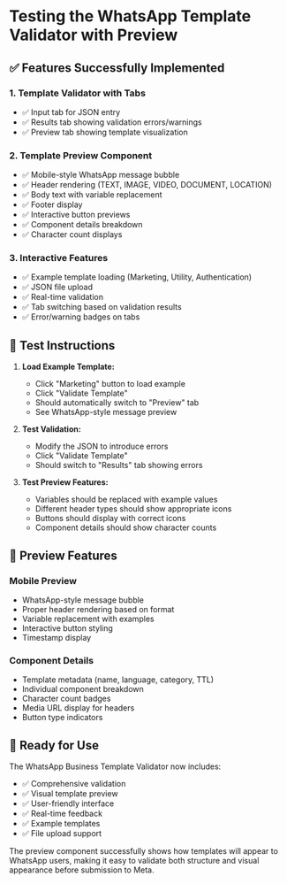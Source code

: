 # Testing the WhatsApp Template Validator with Preview

## ✅ Features Successfully Implemented

### 1. **Template Validator with Tabs**
- ✅ Input tab for JSON entry
- ✅ Results tab showing validation errors/warnings
- ✅ Preview tab showing template visualization

### 2. **Template Preview Component**
- ✅ Mobile-style WhatsApp message bubble
- ✅ Header rendering (TEXT, IMAGE, VIDEO, DOCUMENT, LOCATION)
- ✅ Body text with variable replacement
- ✅ Footer display
- ✅ Interactive button previews
- ✅ Component details breakdown
- ✅ Character count displays

### 3. **Interactive Features**
- ✅ Example template loading (Marketing, Utility, Authentication)
- ✅ JSON file upload
- ✅ Real-time validation
- ✅ Tab switching based on validation results
- ✅ Error/warning badges on tabs

## 🧪 Test Instructions

1. **Load Example Template:**
   - Click "Marketing" button to load example
   - Click "Validate Template" 
   - Should automatically switch to "Preview" tab
   - See WhatsApp-style message preview

2. **Test Validation:**
   - Modify the JSON to introduce errors
   - Click "Validate Template"
   - Should switch to "Results" tab showing errors

3. **Test Preview Features:**
   - Variables should be replaced with example values
   - Different header types should show appropriate icons
   - Buttons should display with correct icons
   - Component details should show character counts

## 🎨 Preview Features

### Mobile Preview
- WhatsApp-style message bubble
- Proper header rendering based on format
- Variable replacement with examples
- Interactive button styling
- Timestamp display

### Component Details
- Template metadata (name, language, category, TTL)
- Individual component breakdown
- Character count badges
- Media URL display for headers
- Button type indicators

## 🚀 Ready for Use

The WhatsApp Business Template Validator now includes:
- ✅ Comprehensive validation
- ✅ Visual template preview
- ✅ User-friendly interface
- ✅ Real-time feedback
- ✅ Example templates
- ✅ File upload support

The preview component successfully shows how templates will appear to WhatsApp users, making it easy to validate both structure and visual appearance before submission to Meta.
